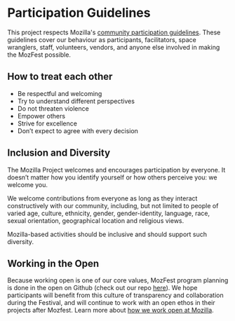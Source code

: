 # Participation Guidelines

This project respects Mozilla's [community participation guidelines](https://www.mozilla.org/en-US/about/governance/policies/participation/). These guidelines cover our behaviour as participants, facilitators, space wranglers, staff, volunteers, vendors, and anyone else involved in making the MozFest possible.

## How to treat each other

* Be respectful and welcoming
* Try to understand different perspectives
* Do not threaten violence
* Empower others
* Strive for excellence
* Don’t expect to agree with every decision

## Inclusion and Diversity

The Mozilla Project welcomes and encourages participation by everyone. It doesn’t matter how you identify yourself or how others perceive you: we welcome you.

We welcome contributions from everyone as long as they interact constructively with our community, including, but not limited to people of varied age, culture, ethnicity, gender, gender-identity, language, race, sexual orientation, geographical location and religious views.

Mozilla-based activities should be inclusive and should support such diversity.

## Working in the Open

Because working open is one of our core values, MozFest program planning is done in the open on Github (check out our repo [here](https://github.com/MozillaFoundation/mozfest-program-2016)). We hope participants will benefit from this culture of transparency and collaboration during the Festival, and will continue to work with an open ethos in their projects after Mozfest. Learn more about [how we work open at Mozilla](https://wiki.mozilla.org/Working_open).
